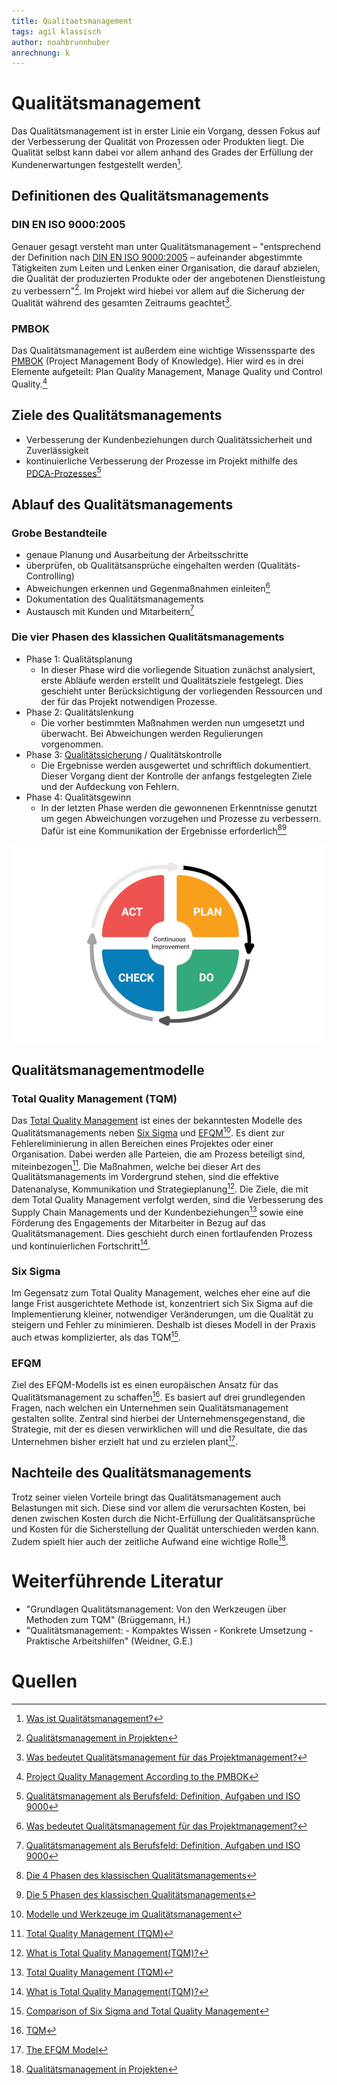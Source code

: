 ```yaml
---
title: Qualitaetsmanagement
tags: agil klassisch
author: noahbrunnhuber
anrechnung: k
---
```


# Qualitätsmanagement
Das Qualitätsmanagement ist in erster Linie ein Vorgang, dessen Fokus auf der Verbesserung der Qualität von Prozessen oder Produkten liegt. Die Qualität selbst kann dabei vor allem anhand des Grades der Erfüllung der Kundenerwartungen festgestellt werden[^1].

## Definitionen des Qualitätsmanagements
### DIN EN ISO 9000:2005
Genauer gesagt versteht man unter Qualitätsmanagement – "entsprechend der Definition nach [DIN EN ISO 9000:2005](https://de.wikipedia.org/wiki/Genormte_Qualit%C3%A4tssicherung#Definition_nach_DIN_EN_ISO_9000) – aufeinander abgestimmte 
Tätigkeiten zum Leiten und Lenken einer Organisation, die darauf 
abzielen, die Qualität der produzierten Produkte oder der angebotenen Dienstleistung zu verbessern"[^2]. Im Projekt wird hiebei vor allem auf die Sicherung der Qualität während des gesamten Zeitraums geachtet[^3].
### PMBOK
Das Qualitätsmanagement ist außerdem eine wichtige Wissenssparte des [PMBOK](PMBOK_Guide.md) (Project Management Body of Knowledge). Hier wird es in drei Elemente aufgeteilt: Plan Quality Management, Manage Quality und Control Quality.[^5]

## Ziele des Qualitätsmanagements
* Verbesserung der Kundenbeziehungen durch Qualitätssicherheit und Zuverlässigkeit
* kontinuierliche Verbesserung der Prozesse im Projekt mithilfe des [PDCA-Prozesses](https://de.wikipedia.org/wiki/Demingkreis)[^4]

## Ablauf des Qualitätsmanagements
### Grobe Bestandteile
* genaue Planung und Ausarbeitung der Arbeitsschritte
* überprüfen, ob Qualitätsansprüche eingehalten werden (Qualitäts-Controlling)
* Abweichungen erkennen und Gegenmaßnahmen einleiten[^3]
* Dokumentation des Qualitätsmanagements
* Austausch mit Kunden und Mitarbeitern[^4]
### Die vier Phasen des klassichen Qualitätsmanagements
* Phase 1: Qualitätsplanung
  - In dieser Phase wird die vorliegende Situation zunächst analysiert, erste Abläufe werden erstellt und Qualitätsziele festgelegt. Dies geschieht unter Berücksichtigung der vorliegenden Ressourcen und der für das Projekt notwendigen Prozesse.
* Phase 2: Qualitätslenkung
  - Die vorher bestimmten Maßnahmen werden nun umgesetzt und überwacht. Bei Abweichungen werden Regulierungen vorgenommen.
* Phase 3: [Qualitätssicherung](Qualitätssicherung.md) / Qualitätskontrolle
  - Die Ergebnisse werden ausgewertet und schriftlich dokumentiert. Dieser Vorgang dient der Kontrolle der anfangs festgelegten Ziele und der Aufdeckung von Fehlern.
* Phase 4: Qualitätsgewinn
  - In der letzten Phase werden die gewonnenen Erkenntnisse genutzt um gegen Abweichungen vorzugehen und Prozesse zu verbessern. Dafür ist eine Kommunikation der Ergebnisse erforderlich[^6][^7]

![PDCA-Prozess](Qualitaetsmanagement/pdca-new.png)

## Qualitätsmanagementmodelle
### Total Quality Management (TQM)
Das [Total Quality Management](https://de.wikipedia.org/wiki/Total-Quality-Management) ist eines der bekanntesten Modelle des Qualitätsmanagements neben [Six Sigma](Six_Sigma.md) und [EFQM](https://de.wikipedia.org/wiki/EFQM-Modell)[^8].
Es dient zur Fehlereliminierung in allen Bereichen eines Projektes oder einer Organisation. Dabei werden alle Parteien, die am Prozess beteiligt sind, miteinbezogen[^9]. Die Maßnahmen, welche bei dieser Art des Qualitätsmanagements im Vordergrund stehen, sind die effektive Datenanalyse, Kommunikation und Strategieplanung[^10]. Die Ziele, die mit dem Total Quality Management verfolgt werden, sind die Verbesserung des Supply Chain Managements und der Kundenbeziehungen[^9] sowie eine Förderung des Engagements der Mitarbeiter in Bezug auf das Qualitätsmanagement. Dies geschieht durch einen fortlaufenden Prozess und kontinuierlichen Fortschritt[^10].
### Six Sigma
Im Gegensatz zum Total Quality Management, welches eher eine auf die lange Frist ausgerichtete Methode ist, konzentriert sich Six Sigma auf die Implementierung kleiner, notwendiger Veränderungen, um die Qualität zu steigern und Fehler zu minimieren. Deshalb ist dieses Modell in der Praxis auch etwas komplizierter, als das TQM[^11].
### EFQM
Ziel des EFQM-Modells ist es einen europäischen Ansatz für das Qualitätsmanagement zu schaffen[^12]. Es basiert auf drei grundlegenden Fragen, nach welchen ein Unternehmen sein Qualitätsmanagement gestalten sollte. Zentral sind hierbei der Unternehmensgegenstand, die Strategie, mit der es diesen verwirklichen will und die Resultate, die das Unternehmen bisher erzielt hat und zu erzielen plant[^13].

## Nachteile des Qualitätsmanagements
Trotz seiner vielen Vorteile bringt das Qualitätsmanagement auch Belastungen mit sich. Diese sind vor allem die verursachten Kosten, bei denen zwischen Kosten durch die Nicht-Erfüllung der Qualitätsansprüche und Kosten für die Sicherstellung der Qualität unterschieden werden kann. Zudem spielt hier auch der zeitliche Aufwand eine wichtige Rolle[^2].

# Weiterführende Literatur

* "Grundlagen Qualitätsmanagement: Von den Werkzeugen über Methoden zum TQM" (Brüggemann, H.)
* "Qualitätsmanagement: - Kompaktes Wissen - Konkrete Umsetzung - Praktische Arbeitshilfen" (Weidner, G.E.)

# Quellen

[^1]: [Was ist Qualitätsmanagement?](https://www.innolytics.de/was-ist-qualitaetsmanagement)
[^2]: [Qualitätsmanagement in Projekten](https://www.hsbund.de/SharedDocs/Downloads/0_Abschlussarbeiten/FB_FIN/2011/01_11_Baetz.pdf?__blob=publicationFile)
[^3]: [Was bedeutet Qualitätsmanagement für das Projektmanagement?](http://blog.bepartner.de/qualitaetsmanagement/#:~:text=Was%20bedeutet%20Qualit%C3%A4tsmanagement%20f%C3%BCr%20das%20Projektmanagement%3F%201%20Qualit%C3%A4tsmanagement,Qualit%C3%A4ts-Prinzipien%20f%C3%BCr%20erfolgreiche%20Projekte.%20...%20Weitere%20Artikel...%20)
[^4]: [Qualitätsmanagement als Berufsfeld: Definition, Aufgaben und ISO 9000](https://ifm-business.de/aktuelles/business-news/qualitaetsmanagement-als-berufsfeld-definition-aufgaben-und-aussichten.html)
[^5]: [Project Quality Management According to the PMBOK](https://www.projectengineer.net/project-quality-management-according-to-the-pmbok/)
[^6]: [Die 4 Phasen des klassischen Qualitätsmanagements](https://www.weiterbildung-im-fernstudium.de/qualitaetsmanagement/die-4-phasen-des-klassischen-qualitaetsmanagements-260#:~:text=Die%204%20Phasen%20des%20klassischen%20Qualit%C3%A4tsmanagements%201%20Qualit%C3%A4tsplanung.,Verbesserung%20von%20Strukturen%20und%20Prozessen%20genutzt%20und%20eingesetzt.)
[^7]: [Die 5 Phasen des klassischen Qualitätsmanagements](https://www.brewes.de/magazin/die-5-phasen-des-qualitatsmanagements)
[^8]: [Modelle und Werkzeuge im Qualitätsmanagement](https://www.business-wissen.de/hb/modelle-und-werkzeuge-im-qualitaetsmanagement/)
[^9]: [Total Quality Management (TQM)](https://www.investopedia.com/terms/t/total-quality-management-tqm.asp)
[^10]: [What is Total Quality Management(TQM)?](https://asq.org/quality-resources/total-quality-management#Elements)
[^11]: [Comparison of Six Sigma and Total Quality Management](https://www.managementstudyguide.com/six-sigma-and-total-quality-management.htm)
[^12]: [TQM](https://keytodata.com/glossar/tqm/)
[^13]: [The EFQM Model](https://www.efqm.org/efqm-model)


